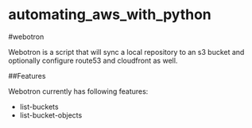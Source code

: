 # automating_aws_with_python

#webotron

Webotron is a script that will sync a local repository to an s3 bucket and optionally configure route53 and cloudfront as well.

##Features

Webotron currently has following features:
- list-buckets
- list-bucket-objects